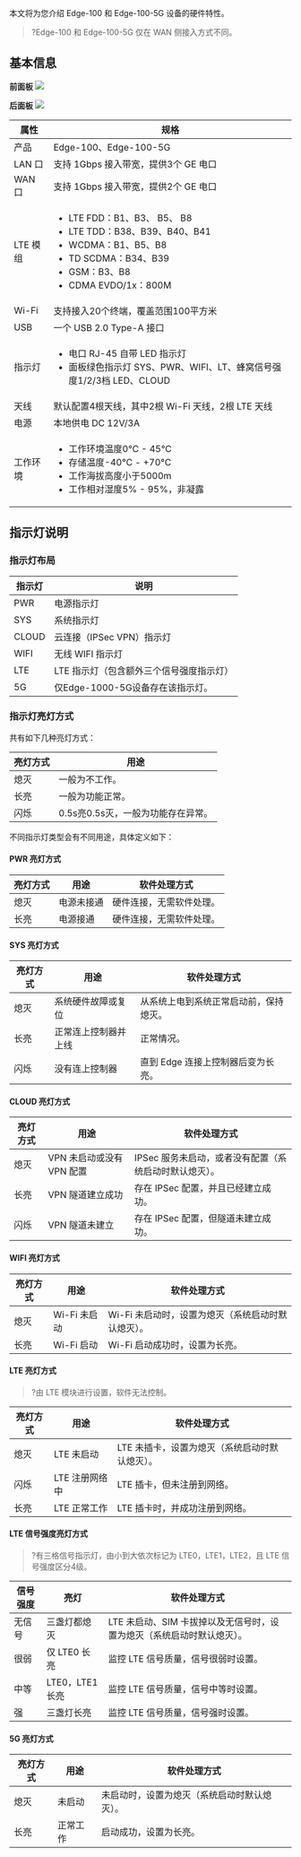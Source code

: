 本文将为您介绍 Edge-100 和 Edge-100-5G 设备的硬件特性。
>?Edge-100 和 Edge-100-5G 仅在 WAN 侧接入方式不同。
>


## 基本信息
**前面板**
![](https://qcloudimg.tencent-cloud.cn/raw/5a210e0d16619e7601bfe463086a3534.png)

**后面板**
![](https://qcloudimg.tencent-cloud.cn/raw/dcdcba12a871728bef9bf0268b0638e2.png)

| 属性         | 规格                                                         |
| ------------ | ------------------------------------------------------------ |
| 产品         | Edge-100、Edge-100-5G                                                     |
| LAN 口       | 支持 1Gbps 接入带宽，提供3个 GE 电口                                                  |
| WAN 口       | 支持 1Gbps 接入带宽，提供2个 GE 电口                                                 |
| LTE 模组      | <ul><li>LTE FDD：B1、B3、 B5、 B8</li><li>LTE TDD：B38、B39、B40、B41</li><li>WCDMA：B1、B5、B8</li><li>TD SCDMA：B34、B39</li><li>GSM：B3、B8</li><li>CDMA EVDO/1x：800M</li>  </ul>  |
| Wi-Fi        | 支持接入20个终端，覆盖范围100平方米                |
| USB          | 一个 USB 2.0 Type-A 接口                                     |
| 指示灯       | <ul><li>电口 RJ-45 自带 LED 指示灯</li><li>面板绿色指示灯 SYS、PWR、WIFI、LT、蜂窝信号强度1/2/3档 LED、CLOUD </li></ul> |
| 天线         | 默认配置4根天线，其中2根 Wi-Fi 天线，2根 LTE 天线 |
| 电源         | 本地供电 DC 12V/3A |
| 工作环境     | <ul><li>工作环境温度0°C - 45°C</li><li>存储温度-40°C - +70°C</li><li>工作海拔高度小于5000m</li><li>工作相对湿度5% - 95%，非凝露</li> </ul> |


## 指示灯说明
### 指示灯布局

| 指示灯 | 说明                                       |
| ------ | ------------------------------------------ |
| PWR    | 电源指示灯                                 |
| SYS    | 系统指示灯                                 |
| CLOUD  | 云连接（IPSec VPN）指示灯                  |
| WIFI   | 无线 WIFI 指示灯                             |
| LTE    | LTE 指示灯（包含额外三个信号强度指示灯） |
|5G | 仅Edge-1000-5G设备存在该指示灯。                |

### 指示灯亮灯方式
共有如下几种亮灯方式：

| 亮灯方式 | 用途                             |
| -------- | -------------------------------- |
| 熄灭     | 一般为不工作。                     |
| 长亮     | 一般为功能正常。                   |
| 闪烁     | 0.5s亮0.5s灭，一般为功能存在异常。 |

不同指示灯类型会有不同用途，具体定义如下：

#### PWR 亮灯方式

| 亮灯方式 | 用途       | 软件处理方式           |
| -------- | ---------- | ---------------------- |
| 熄灭     | 电源未接通 | 硬件连接，无需软件处理。 |
| 长亮     | 电源接通   | 硬件连接，无需软件处理。 |

#### SYS 亮灯方式

| 亮灯方式 | 用途                 | 软件处理方式                                                 |
| -------- | -------------------- | ------------------------------------------------------------ |
| 熄灭     | 系统硬件故障或复位   | 从系统上电到系统正常启动前，保持熄灭。 |
| 长亮     | 正常连上控制器并上线 | 正常情况。                                                     |
| 闪烁     | 没有连上控制器       | 直到 Edge 连接上控制器后变为长亮。                            |

#### CLOUD 亮灯方式

| 亮灯方式 | 用途                   | 软件处理方式                                           |
| -------- | ---------------------- | ------------------------------------------------------ |
| 熄灭     | VPN 未启动或没有 VPN 配置 | IPSec 服务未启动，或者没有配置（系统启动时默认熄灭）。 |
| 长亮     | VPN 隧道建立成功        | 存在 IPSec 配置，并且已经建立成功。                      |
| 闪烁     | VPN 隧道未建立          | 存在 IPSec 配置，但隧道未建立成功。                      |

#### WIFI 亮灯方式

| 亮灯方式 | 用途       | 软件处理方式                                      |
| -------- | ---------- | ------------------------------------------------- |
| 熄灭     | Wi-Fi 未启动 | Wi-Fi 未启动时，设置为熄灭（系统启动时默认熄灭）。 |
| 长亮     | Wi-Fi 启动   | Wi-Fi 启动成功时，设置为长亮。                      |

#### LTE 亮灯方式
>?由 LTE 模块进行设置，软件无法控制。
>

| 亮灯方式 | 用途          | 软件处理方式                                   |
| -------- | ------------- | ---------------------------------------------- |
| 熄灭     | LTE 未启动     | LTE 未插卡，设置为熄灭（系统启动时默认熄灭）。 |
| 闪烁     | LTE 注册网络中 | LTE 插卡，但未注册到网络。                      |
| 长亮     | LTE 正常工作   | LTE 插卡时，并成功注册到网络。                  |

#### LTE 信号强度亮灯方式
>?有三格信号指示灯，由小到大依次标记为 LTE0，LTE1，LTE2，且 LTE 信号强度区分4级。
>

| 信号强度 | 亮灯           | 软件处理方式                                                 |
| -------- | -------------- | ------------------------------------------------------------ |
| 无信号   | 三盏灯都熄灭   | LTE 未启动、SIM 卡拔掉以及无信号时，设置为熄灭（系统启动时默认熄灭）。 |
| 很弱     | 仅 LTE0 长亮     | 监控 LTE 信号质量，信号很弱时设置。                                |
| 中等     | LTE0，LTE1 长亮 | 监控 LTE 信号质量，信号中等时设置。                                |
| 强       | 三盏灯长亮     | 监控 LTE 信号质量，信号强时设置。                                  |

#### 5G 亮灯方式

| 亮灯方式 | 用途                   | 软件处理方式                                           |
| -------- | ---------------------- | ------------------------------------------------------ |
| 熄灭     | 未启动 | 未启动时，设置为熄灭（系统启动时默认熄灭）。 |
| 长亮     |  正常工作  |启动成功，设置为长亮。                    |
